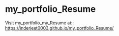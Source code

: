 # my_portfolio_Resume
Visit my_portfolio_my_Resume at:: https://inderjeet0003.github.io/my_portfolio_Resume/
